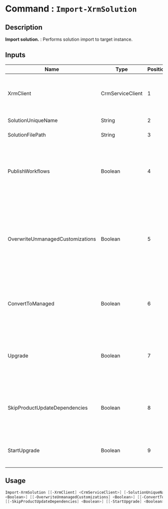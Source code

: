 ﻿# Command : `Import-XrmSolution` 

## Description

**Import solution.** : Performs solution import to target instance.

## Inputs

Name|Type|Position|Required|Default|Description
----|----|--------|--------|-------|-----------
XrmClient|CrmServiceClient|1|false|$Global:XrmClient|Xrm connector initialized to target instance. Use latest one by default. (CrmServiceClient)
SolutionUniqueName|String|2|true||Solution unique name to import.
SolutionFilePath|String|3|true||Full path to solution file (.zip).
PublishWorkflows|Boolean|4|false|True|Gets or sets whether any processes (workflows) included in the solution should be activated after they are imported. (Default : true)
OverwriteUnmanagedCustomizations|Boolean|5|false|False|Gets or sets whether any unmanaged customizations that have been applied over existing managed solution components should be overwritten. (Default : true)
ConvertToManaged|Boolean|6|false|False|Direct the system to convert any matching unmanaged customizations into your managed solution. (Default : false)
Upgrade|Boolean|7|false|False|Gets or sets whether to import the solution as a holding solution with immediate application of the upgrade. (Default : false)
SkipProductUpdateDependencies|Boolean|8|false|True|Gets or sets whether enforcement of dependencies related to product updates should be skipped. (Default : false)
StartUpgrade|Boolean|9|false|False|Start Upgrade operation immediatly after solution import. (Default : false)


## Usage

```Powershell 
Import-XrmSolution [[-XrmClient] <CrmServiceClient>] [-SolutionUniqueName] <String> [-SolutionFilePath] <String> [[-PublishWorkflows] 
<Boolean>] [[-OverwriteUnmanagedCustomizations] <Boolean>] [[-ConvertToManaged] <Boolean>] [[-Upgrade] <Boolean>] 
[[-SkipProductUpdateDependencies] <Boolean>] [[-StartUpgrade] <Boolean>] [<CommonParameters>]
``` 


